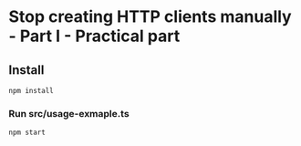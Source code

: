 # Stop creating HTTP clients manually - Part I - Practical part

## Install
```
npm install
```

### Run src/usage-exmaple.ts
```
npm start
```